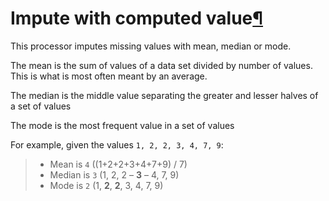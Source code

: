 Impute with computed value[¶](#impute-with-computed-value "Permalink to this heading")
======================================================================================


This processor imputes missing values with mean, median or mode.


The mean is the sum of values of a data set divided by number of values. This is what is most often meant by an average.


The median is the middle value separating the greater and lesser halves of a set of values


The mode is the most frequent value in a set of values


For example, given the values `1, 2, 2, 3, 4, 7, 9`:



> * Mean is `4` ((1\+2\+2\+3\+4\+7\+9\) / 7\)
> * Median is `3` (1, 2, 2 – **3** – 4, 7, 9\)
> * Mode is `2` (1, **2**, **2**, 3, 4, 7, 9\)